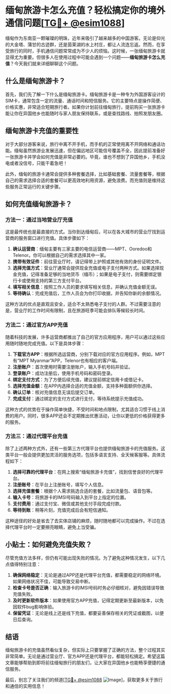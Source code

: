 # 缅甸旅游卡怎么充值？轻松搞定你的境外通信问题[[TG💪+ @esim1088](https://t.me/s/esim1088)]

缅甸作为东南亚一颗璀璨的明珠，近年来吸引了越来越多的中国游客。无论是仰光的大金塔、蒲甘的古迹群，还是茵莱湖的水上村庄，都让人流连忘返。然而，在享受旅行的同时，手机通信问题常常成为不少人的烦恼。这时候，一张缅甸旅游卡就显得尤为重要。但很多人在使用过程中可能会遇到一个问题——**缅甸旅游卡怎么充值**？今天我们就来详细聊聊这个问题。

## 什么是缅甸旅游卡？

首先，我们先了解一下什么是缅甸旅游卡。缅甸旅游卡是一种专为外国游客设计的SIM卡，通常包含一定的流量、通话时间和短信服务。它的主要特点是操作简便、价格实惠，非常适合短期旅行者。如果你计划前往缅甸旅行，提前购买一张旅游卡能让你在异国他乡也能随时与家人朋友保持联系，或是查找路线、拍照发朋友圈。

## 缅甸旅游卡充值的重要性

对于大部分游客来说，旅行中离不开手机，而手机的正常使用离不开网络和通话功能。缅甸虽然旅游业发展迅速，但在偏远地区可能信号覆盖不全，因此提前准备好一张旅游卡并学会如何充值是非常必要的。毕竟，谁也不想到了异国他乡，手机没电或者没信号，只能干着急吧！

此外，缅甸的旅游卡通常会提供多种套餐选择，比如基础套餐、流量套餐等，根据自己的需求选择合适的套餐可以更高效地利用资源，避免浪费。而充值则是维持这些服务正常运行的关键步骤。

## 如何充值缅甸旅游卡？

### 方法一：通过当地营业厅充值

这是最传统也是最直接的方式。当你到达缅甸后，可以在各大城市的营业厅找到运营商的服务窗口进行充值。具体步骤如下：

1. **确认运营商**：缅甸主要有三家主要的电信运营商——MPT、Ooredoo和Telenor。你可以根据自己的需求选择其中一家。
2. **携带有效证件**：前往营业厅时，请记得带上护照或其他有效的身份证明文件。
3. **选择充值方式**：营业厅通常会提供现金充值或电子支付两种方式。如果选择现金充值，记得准备足够的当地货币（缅币）；如果是电子支付，则需要绑定银行卡或使用支持的第三方支付平台。
4. **填写相关信息**：按照工作人员的要求填写相关信息，并确认充值金额无误。
5. **等待确认**：完成充值后，工作人员会为你打印收据，并告知你新的余额情况。

这种方法的优点是直观且安全，适合不太熟悉电子支付的人群。不过需要注意的是，营业厅的工作时间有限制，且在旅游旺季可能会排队等候较长时间。

### 方法二：通过官方APP充值

随着科技的发展，许多运营商都推出了自己的官方应用程序，用户可以通过这些应用随时随地完成充值。以下是具体步骤：

1. **下载官方APP**：根据所选运营商，分别下载对应的官方应用程序。例如，MPT有“MPT Myanmar”APP，Telenor也有相应的客户端。
2. **注册账户**：首次使用时需要注册账户，输入手机号码并验证。
3. **登录账户**：成功注册后，使用手机号码和密码登录。
4. **绑定支付方式**：为了方便后续充值，建议提前绑定信用卡或借记卡。
5. **选择充值金额**：在APP内选择合适的充值金额，支持多种面额供你选择。
6. **确认订单**：核对充值信息无误后提交订单。
7. **完成支付**：通过绑定的支付方式进行支付，等待系统提示充值成功。

这种方式的优势在于操作简单快捷，不受时间和地点限制，尤其适合习惯于线上消费的用户。同时，很多APP还会不定期推出优惠活动，让你以更低的价格获得更多的服务。

### 方法三：通过代理平台充值

除了上述两种方式外，还有一些第三方代理平台也提供缅甸旅游卡的充值服务。这类平台一般会提供更加灵活的服务选项，包括多语言支持、全天候客服等。具体流程如下：

1. **选择可靠的代理平台**：在网上搜索“缅甸旅游卡充值”，找到信誉良好的代理平台。
2. **注册账号**：在平台上注册账号，填写个人信息。
3. **选择充值套餐**：根据个人需求挑选合适的套餐，比如流量包、语音包等。
4. **输入卡号**：将旅游卡的IMSI号码输入到平台上指定的位置。
5. **支付费用**：通过支付宝、微信或其他支付手段完成付款。
6. **等待到账**：稍等片刻，充值完成后会有短信通知。

这种途径的好处是省去了去实体店铺的麻烦，随时随地都可以完成操作。不过在选择代理平台时一定要擦亮眼睛，避免上当受骗。

## 小贴士：如何避免充值失败？

尽管充值方法多样，但仍有可能出现失败的情况。为了避免这种情况发生，以下几点值得特别注意：

1. **确保网络稳定**：无论是通过APP还是代理平台充值，都需要稳定的网络环境。如果网络状况不佳，可能导致交易中断。
2. **检查卡号是否正确**：输入旅游卡的IMSI号码时务必仔细核对，避免因错误导致充值失败。
3. **及时更新软件版本**：如果使用官方APP充值，记得定期更新至最新版本，以免因软件bug影响体验。
4. **保留凭证**：无论是线上还是线下充值，都要妥善保存相关的凭证或截图，以便日后查询。

## 结语

缅甸旅游卡的充值虽然看似复杂，但实际上只要掌握了正确的方法，整个过程其实非常简单。无论是通过营业厅、官方APP还是代理平台，都能轻松搞定。希望这篇文章能够帮助到即将前往缅甸旅行的朋友们，让大家在异国他乡也能畅享便捷的通信服务。

最后，别忘了关注我们的频道[[TG💪+ @esim1088](https://t.me/s/esim1088) ![Image](https://i.postimg.cc/4NQfJmqS/Snipaste-2025-05-13-00-14-12.png)]，获取更多关于旅行和通信的实用信息！